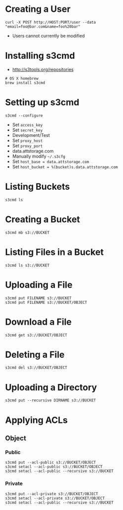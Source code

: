 # Creating a User

```
curl -X POST http://HOST:PORT/user --data "email=foo@bar.com&name=foo%20bar"
```

* Users cannot currently be modified

# Installing s3cmd

* http://s3tools.org/repositories

```
# OS X homebrew
brew install s3cmd
```

# Setting up s3cmd

```
s3cmd --configure
```

* Set `access_key`
* Set `secret_key`
* Development/Test
 * Set `proxy_host`
 * Set `proxy_port`
* data.attstorage.com
 * Manually modify `~/.s3cfg`
 * Set `host_base = data.attstorage.com`
 * Set `host_bucket = %(bucket)s.data.attstorage.com`

# Listing Buckets

```
s3cmd ls
```

# Creating a Bucket

```
s3cmd mb s3://BUCKET
```

# Listing Files in a Bucket

```
s3cmd ls s3://BUCKET
```

# Uploading a File

```
s3cmd put FILENAME s3://BUCKET
s3cmd put FILENAME s3://BUCKET/OBJECT
```

# Download a File

```
s3cmd get s3://BUCKET/OBJECT
```

# Deleting a File

```
s3cmd del s3://BUCKET/OBJECT
```

# Uploading a Directory

```
s3cmd put --recursive DIRNAME s3://BUCKET
```

# Applying ACLs

## Object

### Public

```
s3cmd put --acl-public s3://BUCKET/OBJECT
s3cmd setacl --acl-public s3://BUCKET/OBJECT
s3cmd setacl --acl-public --recursive s3://BUCKET
```

### Private

```
s3cmd put --acl-private s3://BUCKET/OBJECT
s3cmd setacl --acl-private s3://BUCKET/OBJECT
s3cmd setacl --acl-public --recursive s3://BUCKET
```
